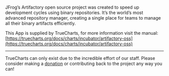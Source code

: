 JFrog’s Artifactory open source project was created to speed up development cycles using binary repositories. It’s the world’s most advanced repository manager, creating a single place for teams to manage all their binary artifacts efficiently.

This App is supplied by TrueCharts, for more information visit the manual: [https://truecharts.org/docs/charts/incubator/artifactory-oss](https://truecharts.org/docs/charts/incubator/artifactory-oss)

---

TrueCharts can only exist due to the incredible effort of our staff.
Please consider making a [donation](https://truecharts.org/docs/about/sponsor) or contributing back to the project any way you can!
